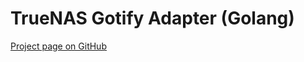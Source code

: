 # TrueNAS Gotify Adapter (Golang)

[Project page on GitHub](https://github.com/jwschman/truenas-gotify-adapter-golang)